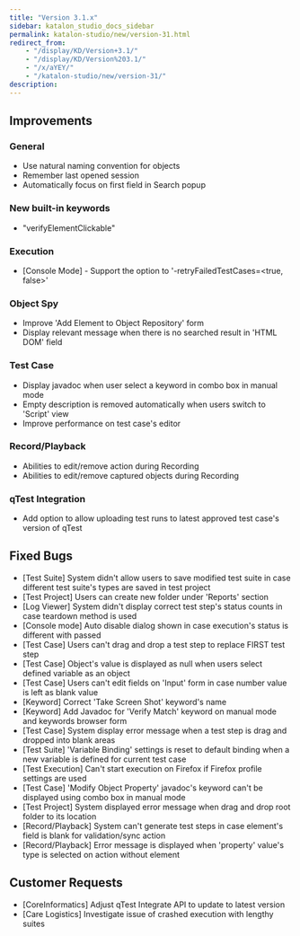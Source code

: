 ```yaml
---
title: "Version 3.1.x"
sidebar: katalon_studio_docs_sidebar
permalink: katalon-studio/new/version-31.html
redirect_from:
    - "/display/KD/Version+3.1/"
    - "/display/KD/Version%203.1/"
    - "/x/aYEY/"
    - "/katalon-studio/new/version-31/"
description:
---
```

Improvements
------------

### General

*   Use natural naming convention for objects
*   Remember last opened session 
*   Automatically focus on first field in Search popup

### New built-in keywords

*   "verifyElementClickable"

### Execution

*   \[Console Mode\] - Support the option to '-retryFailedTestCases=<true, false>' 

### Object Spy

*   Improve 'Add Element to Object Repository' form 
*   Display relevant message when there is no searched result in 'HTML DOM' field

### Test Case

*   Display javadoc when user select a keyword in combo box in manual mode
*   Empty description is removed automatically when users switch to 'Script' view
*   Improve performance on test case's editor

### Record/Playback

*   Abilities to edit/remove action during Recording
*   Abilities to edit/remove captured objects during Recording

### qTest Integration

*   Add option to allow uploading test runs to latest approved test case's version of qTest

Fixed Bugs
----------

*   \[Test Suite\] System didn't allow users to save modified test suite in case different test suite's types are saved in test project
*   \[Test Project\] Users can create new folder under 'Reports' section
*   \[Log Viewer\] System didn't display correct test step's status counts in case teardown method is used
*   \[Console mode\] Auto disable dialog shown in case execution's status is different with passed
*   \[Test Case\] Users can't drag and drop a test step to replace FIRST test step
*   \[Test Case\] Object's value is displayed as null when users select defined variable as an object
*   \[Test Case\] Users can't edit fields on 'Input' form in case number value is left as blank value
*   \[Keyword\] Correct 'Take Screen Shot' keyword's name
*   \[Keyword\] Add Javadoc for 'Verify Match' keyword on manual mode and keywords browser form
*   \[Test Case\] System display error message when a test step is drag and dropped into blank areas
*   \[Test Suite\] 'Variable Binding' settings is reset to default binding when a new variable is defined for current test case
*   \[Test Execution\] Can't start execution on Firefox if Firefox profile settings are used
*   \[Test Case\] 'Modify Object Property' javadoc's keyword can't be displayed using combo box in manual mode
*   \[Test Project\] System displayed error message when drag and drop root folder to its location
*   \[Record/Playback\] System can't generate test steps in case element's field is blank for validation/sync action
*   \[Record/Playback\] Error message is displayed when 'property' value's type is selected on action without element

Customer Requests
-----------------

*   \[CoreInformatics\] Adjust qTest Integrate API to update to latest version
*   \[Care Logistics\] Investigate issue of crashed execution with lengthy suites